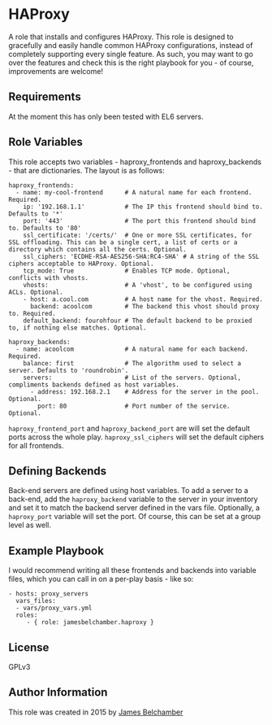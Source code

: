 HAProxy
=========

A role that installs and configures HAProxy. This role is designed to gracefully and easily handle common HAProxy configurations, instead of completely supporting every single feature. As such, you may want to go over the features and check this is the right playbook for you - of course, improvements are welcome!

Requirements
------------

At the moment this has only been tested with EL6 servers.

Role Variables
--------------

This role accepts two variables - haproxy_frontends and haproxy_backends - that are dictionaries. The layout is as follows:

````
haproxy_frontends:
  - name: my-cool-frontend      # A natural name for each frontend. Required.
    ip: '192.168.1.1'           # The IP this frontend should bind to. Defaults to '*'
    port: '443'                 # The port this frontend should bind to. Defaults to '80'
    ssl_certificate: '/certs/'  # One or more SSL certificates, for SSL offloading. This can be a single cert, a list of certs or a directory which contains all the certs. Optional.
    ssl_ciphers: 'ECDHE-RSA-AES256-SHA:RC4-SHA' # A string of the SSL ciphers acceptable to HAProxy. Optional.
    tcp_mode: True              # Enables TCP mode. Optional, conflicts with vhosts.
    vhosts:                     # A 'vhost', to be configured using ACLs. Optional.
    - host: a.cool.com          # A host name for the vhost. Required.
      backend: acoolcom         # The backend this vhost should proxy to. Required.
    default_backend: fourohfour # The default backend to be proxied to, if nothing else matches. Optional.
````
````
haproxy_backends:
  - name: acoolcom              # A natural name for each backend. Required.
    balance: first              # The algorithm used to select a server. Defaults to 'roundrobin'.
    servers:                    # List of the servers. Optional, compliments backends defined as host variables.
      - address: 192.168.2.1    # Address for the server in the pool. Optional.
        port: 80                # Port number of the service. Optional.
````

`haproxy_frontend_port` and `haproxy_backend_port` are will set the default ports across the whole play. `haproxy_ssl_ciphers` will set the default ciphers for all frontends.

Defining Backends
-----------------

Back-end servers are defined using host variables. To add a server to a back-end, add the `haproxy_backend` variable to the server in your inventory and set it to match the backend server defined in the vars file. Optionally, a `haproxy_port` variable will set the port. Of course, this can be set at a group level as well.

Example Playbook
----------------

I would recommend writing all these frontends and backends into variable files, which you can call in on a per-play basis - like so:

    - hosts: proxy_servers
      vars_files:
      - vars/proxy_vars.yml
      roles:
         - { role: jamesbelchamber.haproxy }

License
-------

GPLv3

Author Information
------------------

This role was created in 2015 by [James Belchamber](http://james.belchamber.com/)
